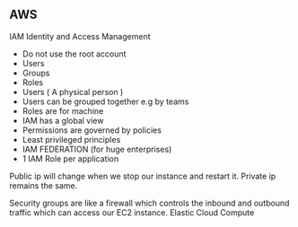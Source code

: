 ## AWS

IAM
Identity and Access Management
- Do not use the root account
- Users
- Groups
- Roles
- Users ( A physical person )
- Users can be grouped together e.g by teams
- Roles are for machine
- IAM has a global view
- Permissions are governed by policies
- Least privileged principles
- IAM FEDERATION (for huge enterprises)
- 1 IAM Role per application

Public ip will change when we stop our instance and restart it.
Private ip remains the same.

Security groups are like a firewall which controls the inbound and outbound traffic which can access our EC2 instance.
Elastic Cloud Compute

<!--stackedit_data:
eyJoaXN0b3J5IjpbMTExODI1NjY4NSwtMjA3ODk3MDQyMSwtMT
c2MDI1MzkyNCwxMDMzODc3MDk5XX0=
-->